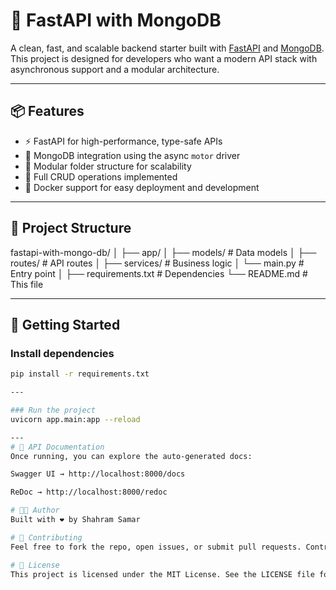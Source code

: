 # 🚀 FastAPI with MongoDB

A clean, fast, and scalable backend starter built with [FastAPI](https://fastapi.tiangolo.com/) and [MongoDB](https://www.mongodb.com/). This project is designed for developers who want a modern API stack with asynchronous support and a modular architecture.

---

## 📦 Features

- ⚡️ FastAPI for high-performance, type-safe APIs  
- 🍃 MongoDB integration using the async `motor` driver  
- 🧱 Modular folder structure for scalability  
- 🔁 Full CRUD operations implemented  
- 🐳 Docker support for easy deployment and development  

---

## 📁 Project Structure

fastapi-with-mongo-db/ │ ├── app/ │ ├── models/ # Data models │ ├── routes/ # API routes │ ├── services/ # Business logic │ └── main.py # Entry point │ ├── requirements.txt # Dependencies └── README.md # This file

---

## 🚀 Getting Started

### Install dependencies

```bash
pip install -r requirements.txt

---

### Run the project
uvicorn app.main:app --reload

---
# 🧪 API Documentation
Once running, you can explore the auto-generated docs:

Swagger UI → http://localhost:8000/docs

ReDoc → http://localhost:8000/redoc

# 👨‍💻 Author
Built with ❤️ by Shahram Samar

# 🤝 Contributing
Feel free to fork the repo, open issues, or submit pull requests. Contributions are welcome and appreciated!

# 📄 License
This project is licensed under the MIT License. See the LICENSE file for details.


